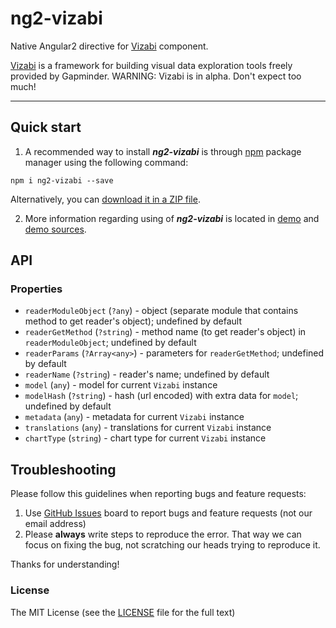 # ng2-vizabi

Native Angular2 directive for [Vizabi](https://github.com/Gapminder/vizabi) component.

[Vizabi](https://github.com/Gapminder/vizabi) is a framework for building visual data exploration tools freely provided by Gapminder. WARNING: Vizabi is in alpha. Don't expect too much!

- - -

## Quick start

1. A recommended way to install ***ng2-vizabi*** is through [npm](https://www.npmjs.com/search?q=ng2-vizabi) package manager using the following command:

  `npm i ng2-vizabi --save`

  Alternatively, you can [download it in a ZIP file](https://github.com/vizabi/ng2-vizabi/archive/master.zip).

2. More information regarding using of ***ng2-vizabi*** is located in
  [demo](http://vizabi.github.io/ng2-vizabi/) and [demo sources](https://github.com/vizabi/ng2-vizabi/tree/master/demo).

## API

### Properties

  * `readerModuleObject` (`?any`) - object (separate module that contains method to get reader's object); undefined by default
  * `readerGetMethod` (`?string`) - method name (to get reader's object) in `readerModuleObject`; undefined by default
  * `readerParams` (`?Array<any>`) - parameters for `readerGetMethod`; undefined by default
  * `readerName` (`?string`) - reader's name; undefined by default
  * `model` (`any`) - model for current `Vizabi` instance
  * `modelHash` (`?string`) - hash (url encoded) with extra data for `model`; undefined by default 
  * `metadata` (`any`) - metadata for current `Vizabi` instance
  * `translations` (`any`) - translations for current `Vizabi` instance
  * `chartType` (`string`) - chart type for current `Vizabi` instance

## Troubleshooting

Please follow this guidelines when reporting bugs and feature requests:

1. Use [GitHub Issues](https://github.com/vizabi/ng2-vizabi/issues) board to report bugs and feature requests (not our email address)
2. Please **always** write steps to reproduce the error. That way we can focus on fixing the bug, not scratching our heads trying to reproduce it.

Thanks for understanding!

### License

The MIT License (see the [LICENSE](https://github.com/vizabi/ng2-vizabi/blob/master/LICENSE) file for the full text)
